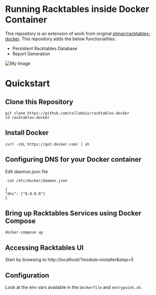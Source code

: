 # Running Racktables inside Docker Container

This repository is an extension of work from original [ptman/racktables-docker](https://github.com/ptman/racktables-docker). This repository adds the below functionalities:

- Persistent Racktables Database
- Report Generation

![My Image]()



# Quickstart

## Clone this Repository

```
git clone https://github.com/collabnix/racktables-docker
cd racktables-docker
```

## Install Docker

```
curl -sSL https://get.docker.com/ | sh
```

## Configuring DNS for your Docker container

Edit daemon.json file

```
 cat /etc/docker/daemon.json
```

```
{
"dns": ["8.8.8.8"]
}
```

## Bring up Racktables Services using Docker Compose

```
docker-compose up
```

## Accessing Racktables UI

Start by browsing to http://localhost/?module=installer&step=5

## Configuration

Look at the env vars available in the `Dockerfile` and `entrypoint.sh`.


